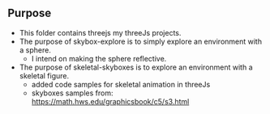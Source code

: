 ## Purpose
  * This folder contains threejs my threeJs projects.
  * The purpose of skybox-explore is to simply explore an environment with a sphere.
    + I intend on making the sphere reflective.
  * The purpose of skeletal-skyboxes is to explore an environment with a skeletal figure.
    + added code samples for skeletal animation in threeJs
    + skyboxes samples from: https://math.hws.edu/graphicsbook/c5/s3.html